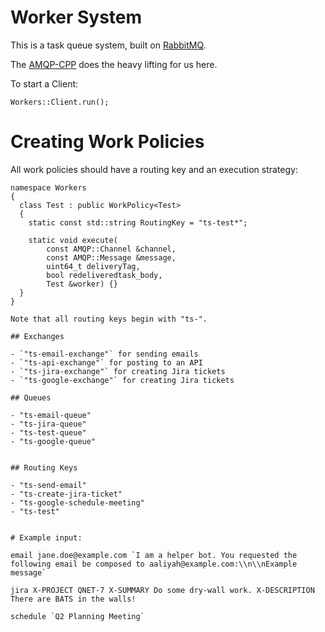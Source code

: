 # Worker System

This is a task queue system, built on [RabbitMQ](https://www.rabbitmq.com/).

The [AMQP-CPP](https://github.com/CopernicaMarketingSoftware/AMQP-CPP) does the heavy lifting for us here.

To start a Client:

```
Workers::Client.run();
```

# Creating Work Policies

All work policies should have a routing key and an execution strategy:

```
namespace Workers
{
  class Test : public WorkPolicy<Test>
  {
    static const std::string RoutingKey = "ts-test*";

    static void execute(
        const AMQP::Channel &channel,
        const AMQP::Message &message,
        uint64_t deliveryTag,
        bool redeliveredtask_body,
        Test &worker) {}
  }
}

Note that all routing keys begin with "ts-".

## Exchanges

- `"ts-email-exchange"` for sending emails
- `"ts-api-exchange"` for posting to an API
- `"ts-jira-exchange"` for creating Jira tickets
- `"ts-google-exchange"` for creating Jira tickets

## Queues

- "ts-email-queue"
- "ts-jira-queue"
- "ts-test-queue"
- "ts-google-queue"


## Routing Keys

- "ts-send-email"
- "ts-create-jira-ticket"
- "ts-google-schedule-meeting"
- "ts-test"


# Example input:

email jane.doe@example.com `I am a helper bot. You requested the following email be composed to aaliyah@example.com:\\n\\nExample message`

jira X-PROJECT QNET-7 X-SUMMARY Do some dry-wall work. X-DESCRIPTION There are BATS in the walls!

schedule `Q2 Planning Meeting`
